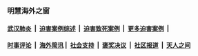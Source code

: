 
### 明慧海外之窗

####  [武汉肺炎](indexes/365.md?t=02022300) &nbsp;|&nbsp;  [迫害案例综述](indexes/328.md?t=02022300) &nbsp;|&nbsp; [迫害致死案例](indexes/277.md?t=02022300)  &nbsp;|&nbsp; [更多迫害案例](indexes/81.md?t=02022300)  &nbsp;|&nbsp; 
####  [时事评论](indexes/251.md?t=02022300) &nbsp;|&nbsp; [海外简讯](indexes/245.md?t=02022300)&nbsp;|&nbsp;  [社会支持](indexes/140.md?t=02022300) &nbsp;|&nbsp; [褒奖决议](indexes/282.md?t=02022300) &nbsp;|&nbsp; [社区报道](indexes/91.md?t=02022300)  &nbsp;|&nbsp; [天人之间](indexes/78.md?t=02022300) 

